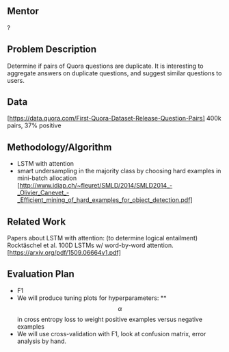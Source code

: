 ## Mentor
?

## Problem Description
Determine if pairs of Quora questions are duplicate. It is interesting to aggregate answers on duplicate questions, and suggest similar questions to users.

## Data
[https://data.quora.com/First-Quora-Dataset-Release-Question-Pairs]
400k pairs, 37% positive

## Methodology/Algorithm
* LSTM with attention
* smart undersampling in the majority class by choosing hard examples in mini-batch allocation [http://www.idiap.ch/~fleuret/SMLD/2014/SMLD2014_-_Olivier_Canevet_-_Efficient_mining_of_hard_examples_for_object_detection.pdf]

## Related Work
Papers about LSTM with attention:
(to determine logical entailment) Rocktäschel et al. 100D LSTMs w/ word-by-word attention. [https://arxiv.org/pdf/1509.06664v1.pdf]

## Evaluation Plan
* F1
* We will produce tuning plots for hyperparameters: 
    ** $$\alpha$$ in cross entropy loss to weight positive examples versus negative examples
* We will use cross-validation with F1, look at confusion matrix, error analysis by hand.
